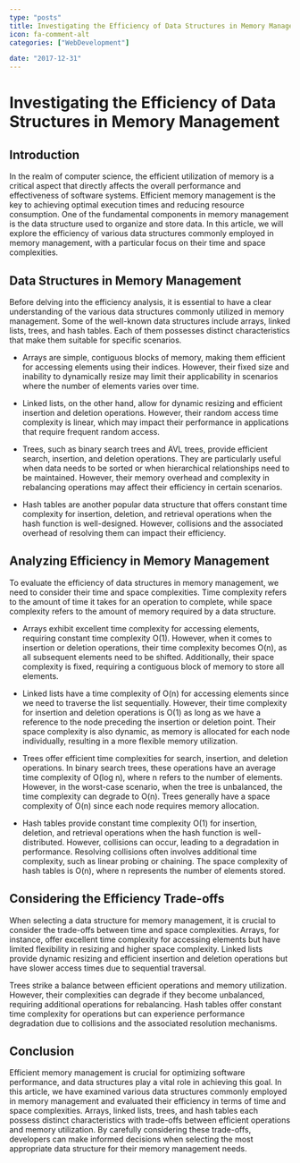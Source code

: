 ```yaml
---
type: "posts"
title: Investigating the Efficiency of Data Structures in Memory Management
icon: fa-comment-alt
categories: ["WebDevelopment"]

date: "2017-12-31"
---
```




# Investigating the Efficiency of Data Structures in Memory Management

## Introduction

In the realm of computer science, the efficient utilization of memory is a critical aspect that directly affects the overall performance and effectiveness of software systems. Efficient memory management is the key to achieving optimal execution times and reducing resource consumption. One of the fundamental components in memory management is the data structure used to organize and store data. In this article, we will explore the efficiency of various data structures commonly employed in memory management, with a particular focus on their time and space complexities.

## Data Structures in Memory Management

Before delving into the efficiency analysis, it is essential to have a clear understanding of the various data structures commonly utilized in memory management. Some of the well-known data structures include arrays, linked lists, trees, and hash tables. Each of them possesses distinct characteristics that make them suitable for specific scenarios.

* Arrays are simple, contiguous blocks of memory, making them efficient for accessing elements using their indices. However, their fixed size and inability to dynamically resize may limit their applicability in scenarios where the number of elements varies over time.

* Linked lists, on the other hand, allow for dynamic resizing and efficient insertion and deletion operations. However, their random access time complexity is linear, which may impact their performance in applications that require frequent random access.

* Trees, such as binary search trees and AVL trees, provide efficient search, insertion, and deletion operations. They are particularly useful when data needs to be sorted or when hierarchical relationships need to be maintained. However, their memory overhead and complexity in rebalancing operations may affect their efficiency in certain scenarios.

* Hash tables are another popular data structure that offers constant time complexity for insertion, deletion, and retrieval operations when the hash function is well-designed. However, collisions and the associated overhead of resolving them can impact their efficiency.

## Analyzing Efficiency in Memory Management

To evaluate the efficiency of data structures in memory management, we need to consider their time and space complexities. Time complexity refers to the amount of time it takes for an operation to complete, while space complexity refers to the amount of memory required by a data structure.

* Arrays exhibit excellent time complexity for accessing elements, requiring constant time complexity O(1). However, when it comes to insertion or deletion operations, their time complexity becomes O(n), as all subsequent elements need to be shifted. Additionally, their space complexity is fixed, requiring a contiguous block of memory to store all elements.

* Linked lists have a time complexity of O(n) for accessing elements since we need to traverse the list sequentially. However, their time complexity for insertion and deletion operations is O(1) as long as we have a reference to the node preceding the insertion or deletion point. Their space complexity is also dynamic, as memory is allocated for each node individually, resulting in a more flexible memory utilization.

* Trees offer efficient time complexities for search, insertion, and deletion operations. In binary search trees, these operations have an average time complexity of O(log n), where n refers to the number of elements. However, in the worst-case scenario, when the tree is unbalanced, the time complexity can degrade to O(n). Trees generally have a space complexity of O(n) since each node requires memory allocation.

* Hash tables provide constant time complexity O(1) for insertion, deletion, and retrieval operations when the hash function is well-distributed. However, collisions can occur, leading to a degradation in performance. Resolving collisions often involves additional time complexity, such as linear probing or chaining. The space complexity of hash tables is O(n), where n represents the number of elements stored.

## Considering the Efficiency Trade-offs

When selecting a data structure for memory management, it is crucial to consider the trade-offs between time and space complexities. Arrays, for instance, offer excellent time complexity for accessing elements but have limited flexibility in resizing and higher space complexity. Linked lists provide dynamic resizing and efficient insertion and deletion operations but have slower access times due to sequential traversal.

Trees strike a balance between efficient operations and memory utilization. However, their complexities can degrade if they become unbalanced, requiring additional operations for rebalancing. Hash tables offer constant time complexity for operations but can experience performance degradation due to collisions and the associated resolution mechanisms.

## Conclusion

Efficient memory management is crucial for optimizing software performance, and data structures play a vital role in achieving this goal. In this article, we have examined various data structures commonly employed in memory management and evaluated their efficiency in terms of time and space complexities. Arrays, linked lists, trees, and hash tables each possess distinct characteristics with trade-offs between efficient operations and memory utilization. By carefully considering these trade-offs, developers can make informed decisions when selecting the most appropriate data structure for their memory management needs.